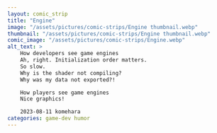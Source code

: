 ```yaml
---
layout: comic_strip
title: "Engine"
image: "/assets/pictures/comic-strips/Engine thumbnail.webp"
thumbnail: "/assets/pictures/comic-strips/Engine thumbnail.webp"
comic_image: "/assets/pictures/comic-strips/Engine.webp"
alt_text: >
    How developers see game engines
    Ah, right. Initialization order matters.
    So slow.
    Why is the shader not compiling?
    Why was my data not exported?!

    How players see game engines
    Nice graphics!

    2023-08-11 komehara
categories: game-dev humor
---
```

